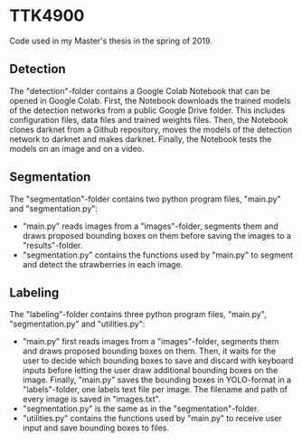 # TTK4900
Code used in my Master's thesis in the spring of 2019.

## Detection
The "detection"-folder contains a Google Colab Notebook that can be opened in Google Colab. First, the Notebook downloads the trained models of the detection networks from a public Google Drive folder. This includes configuration files, data files and trained weights files. Then, the Notebook clones darknet from a Github repository, moves the models of the detection network to darknet and makes darknet. Finally, the Notebook tests the models on an image and on a video.

## Segmentation
The "segmentation"-folder contains two python program files, "main.py" and "segmentation.py": 
- "main.py" reads images from a "images"-folder, segments them and draws proposed bounding boxes on them before saving the images to a "results"-folder. 
- "segmentation.py" contains the functions used by "main.py" to segment and detect the strawberries in each image.

## Labeling
The "labeling"-folder contains three python program files, "main.py", "segmentation.py" and "utilities.py": 
- "main.py" first reads images from a "images"-folder, segments them and draws proposed bounding boxes on them. Then, it waits for the user to decide which bounding boxes to save and discard with keyboard inputs before letting the user draw additional bounding boxes on the image. Finally, "main.py" saves the bounding boxes in YOLO-format in a "labels"-folder, one labels text file per image. The filename and path of every image is saved in "images.txt". 
- "segmentation.py" is the same as in the "segmentation"-folder. 
- "utilities.py" contains the functions used by "main.py" to receive user input and save bounding boxes to files.
